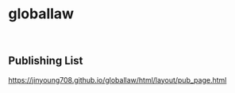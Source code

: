 # globallaw

<br>

## Publishing List
https://jinyoung708.github.io/globallaw/html/layout/pub_page.html
